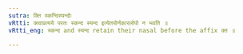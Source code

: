 ```yaml
---
sutra: क्ति स्कन्दिस्यन्दोः
vRtti: क्त्वाप्रत्यये परतः स्कन्द स्यन्द इत्येतयोर्नकारलोपो न भवति ॥
vRtti_eng: स्कन्द and स्यन्द retain their nasal before the affix क्त ॥

---
```

